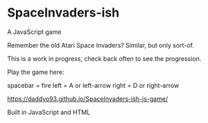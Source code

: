 # SpaceInvaders-ish
A JavaScript game

Remember the old Atari Space Invaders? Similar, but only sort-of.

This is a work in progress, check back often to see the progression.

Play the game here:

spacebar = fire
left = A or left-arrow
right = D or right-arrow

 https://daddyo93.github.io/SpaceInvaders-ish-js-game/
 
 Built in JavaScript and HTML

